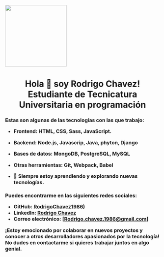 <div id="header" aling= "center">
<img src="<iframe src="https://media.giphy.com/media/qgQUggAC3Pfv687qPC/giphy.gif" width= "200">
<h1 align= "center"> Hola 👋 soy Rodrigo Chavez! Estudiante de Tecnicatura Universitaria en programación</h1>
  
<h3>
Estas son algunas de las tecnologías con las que trabajo:

- Frontend: HTML, CSS, Sass, JavaScript.
- Backend: Node.js, Javascrip, Java, phyton, Django
- Bases de datos: MongoDB, PostgreSQL, MySQL
- Otras herramientas: Git, Webpack, Babel

- 🚀 Siempre estoy aprendiendo y explorando nuevas tecnologías.
</h3>
<h3>Puedes encontrarme en las siguientes redes sociales:

- GitHub: [RodrigoChavez1986]([https://github.com/RodrigoChavez1986]))
- LinkedIn: [Rodrigo Chavez](www.linkedin.com/in/-rodrigo-chavez)
- Correo electrónico: [Rodrigo.chavez.1986@gmail.com]

¡Estoy emocionado por colaborar en nuevos proyectos y conocer a otros desarrolladores apasionados por la tecnología! No dudes en contactarme si quieres trabajar juntos en algo genial.</h3>
